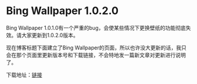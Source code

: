 # Bing Wallpaper 1.0.2.0

Bing Wallpaper 1.0.1.0有一个严重的bug，会使某些情况下更换壁纸的功能彻底失效。请大家更新到1.0.2.0版本。

现在博客标题下面建立了Bing Wallpaper的页面，所以也许没大更新的话，我只会在那个页面里更新版本号和下载链接，不会特地发一篇新文章对更新进行说明了。

下载地址：[链接](/attachment/up/bingwallpaper/BingWallpaper_1.0.2.0.zip)
